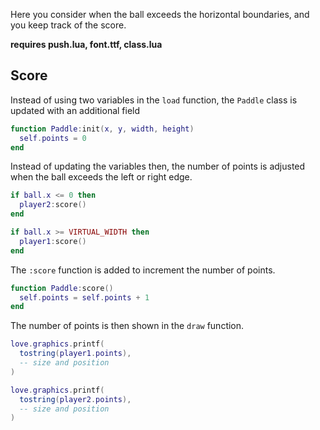 Here you consider when the ball exceeds the horizontal boundaries, and you keep track of the score.

**requires push.lua, font.ttf, class.lua**

## Score

Instead of using two variables in the `load` function, the `Paddle` class is updated with an additional field

```lua
function Paddle:init(x, y, width, height)
  self.points = 0
end
```

Instead of updating the variables then, the number of points is adjusted when the ball exceeds the left or right edge.

```lua
if ball.x <= 0 then
  player2:score()
end

if ball.x >= VIRTUAL_WIDTH then
  player1:score()
end
```

The `:score` function is added to increment the number of points.

```lua
function Paddle:score()
  self.points = self.points + 1
end
```

The number of points is then shown in the `draw` function.

```lua
love.graphics.printf(
  tostring(player1.points),
  -- size and position
)

love.graphics.printf(
  tostring(player2.points),
  -- size and position
)
```
